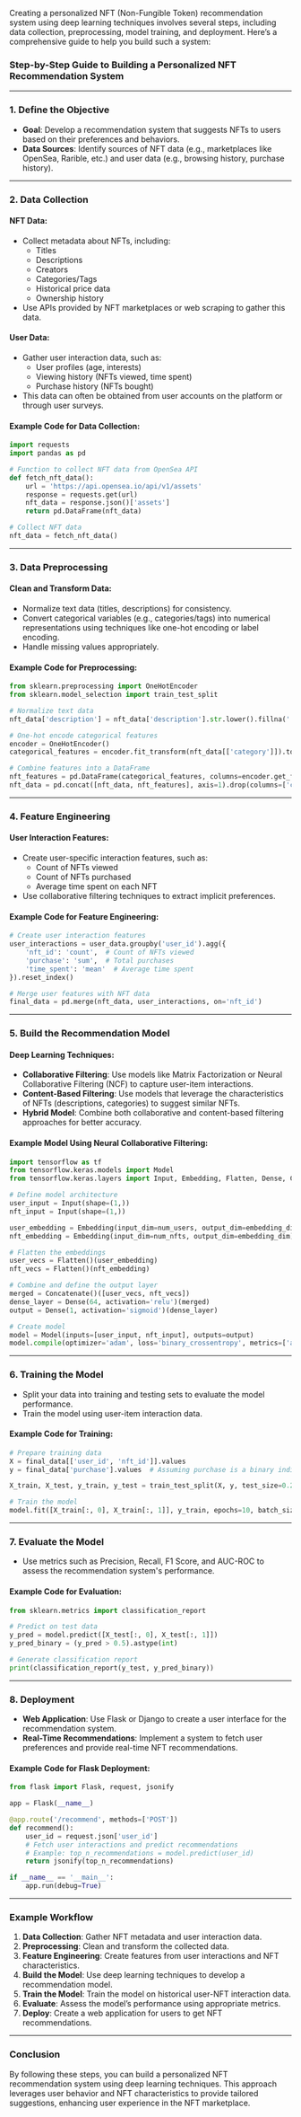 Creating a personalized NFT (Non-Fungible Token) recommendation system using deep learning techniques involves several steps, including data collection, preprocessing, model training, and deployment. Here’s a comprehensive guide to help you build such a system:

### Step-by-Step Guide to Building a Personalized NFT Recommendation System

---

### 1. **Define the Objective**

- **Goal**: Develop a recommendation system that suggests NFTs to users based on their preferences and behaviors.
- **Data Sources**: Identify sources of NFT data (e.g., marketplaces like OpenSea, Rarible, etc.) and user data (e.g., browsing history, purchase history).

---

### 2. **Data Collection**

#### **NFT Data**:
- Collect metadata about NFTs, including:
  - Titles
  - Descriptions
  - Creators
  - Categories/Tags
  - Historical price data
  - Ownership history
- Use APIs provided by NFT marketplaces or web scraping to gather this data.

#### **User Data**:
- Gather user interaction data, such as:
  - User profiles (age, interests)
  - Viewing history (NFTs viewed, time spent)
  - Purchase history (NFTs bought)
- This data can often be obtained from user accounts on the platform or through user surveys.

#### **Example Code for Data Collection**:
```python
import requests
import pandas as pd

# Function to collect NFT data from OpenSea API
def fetch_nft_data():
    url = 'https://api.opensea.io/api/v1/assets'
    response = requests.get(url)
    nft_data = response.json()['assets']
    return pd.DataFrame(nft_data)

# Collect NFT data
nft_data = fetch_nft_data()
```

---

### 3. **Data Preprocessing**

#### **Clean and Transform Data**:
- Normalize text data (titles, descriptions) for consistency.
- Convert categorical variables (e.g., categories/tags) into numerical representations using techniques like one-hot encoding or label encoding.
- Handle missing values appropriately.

#### **Example Code for Preprocessing**:
```python
from sklearn.preprocessing import OneHotEncoder
from sklearn.model_selection import train_test_split

# Normalize text data
nft_data['description'] = nft_data['description'].str.lower().fillna('')

# One-hot encode categorical features
encoder = OneHotEncoder()
categorical_features = encoder.fit_transform(nft_data[['category']]).toarray()

# Combine features into a DataFrame
nft_features = pd.DataFrame(categorical_features, columns=encoder.get_feature_names_out())
nft_data = pd.concat([nft_data, nft_features], axis=1).drop(columns=['category'])
```

---

### 4. **Feature Engineering**

#### **User Interaction Features**:
- Create user-specific interaction features, such as:
  - Count of NFTs viewed
  - Count of NFTs purchased
  - Average time spent on each NFT
- Use collaborative filtering techniques to extract implicit preferences.

#### **Example Code for Feature Engineering**:
```python
# Create user interaction features
user_interactions = user_data.groupby('user_id').agg({
    'nft_id': 'count',  # Count of NFTs viewed
    'purchase': 'sum',  # Total purchases
    'time_spent': 'mean'  # Average time spent
}).reset_index()

# Merge user features with NFT data
final_data = pd.merge(nft_data, user_interactions, on='nft_id')
```

---

### 5. **Build the Recommendation Model**

#### **Deep Learning Techniques**:
- **Collaborative Filtering**: Use models like Matrix Factorization or Neural Collaborative Filtering (NCF) to capture user-item interactions.
- **Content-Based Filtering**: Use models that leverage the characteristics of NFTs (descriptions, categories) to suggest similar NFTs.
- **Hybrid Model**: Combine both collaborative and content-based filtering approaches for better accuracy.

#### **Example Model Using Neural Collaborative Filtering**:
```python
import tensorflow as tf
from tensorflow.keras.models import Model
from tensorflow.keras.layers import Input, Embedding, Flatten, Dense, Concatenate

# Define model architecture
user_input = Input(shape=(1,))
nft_input = Input(shape=(1,))

user_embedding = Embedding(input_dim=num_users, output_dim=embedding_dim)(user_input)
nft_embedding = Embedding(input_dim=num_nfts, output_dim=embedding_dim)(nft_input)

# Flatten the embeddings
user_vecs = Flatten()(user_embedding)
nft_vecs = Flatten()(nft_embedding)

# Combine and define the output layer
merged = Concatenate()([user_vecs, nft_vecs])
dense_layer = Dense(64, activation='relu')(merged)
output = Dense(1, activation='sigmoid')(dense_layer)

# Create model
model = Model(inputs=[user_input, nft_input], outputs=output)
model.compile(optimizer='adam', loss='binary_crossentropy', metrics=['accuracy'])
```

---

### 6. **Training the Model**

- Split your data into training and testing sets to evaluate the model performance.
- Train the model using user-item interaction data.

#### **Example Code for Training**:
```python
# Prepare training data
X = final_data[['user_id', 'nft_id']].values
y = final_data['purchase'].values  # Assuming purchase is a binary indicator

X_train, X_test, y_train, y_test = train_test_split(X, y, test_size=0.2, random_state=42)

# Train the model
model.fit([X_train[:, 0], X_train[:, 1]], y_train, epochs=10, batch_size=64, validation_data=([X_test[:, 0], X_test[:, 1]], y_test))
```

---

### 7. **Evaluate the Model**

- Use metrics such as Precision, Recall, F1 Score, and AUC-ROC to assess the recommendation system's performance.

#### **Example Code for Evaluation**:
```python
from sklearn.metrics import classification_report

# Predict on test data
y_pred = model.predict([X_test[:, 0], X_test[:, 1]])
y_pred_binary = (y_pred > 0.5).astype(int)

# Generate classification report
print(classification_report(y_test, y_pred_binary))
```

---

### 8. **Deployment**

- **Web Application**: Use Flask or Django to create a user interface for the recommendation system.
- **Real-Time Recommendations**: Implement a system to fetch user preferences and provide real-time NFT recommendations.

#### **Example Code for Flask Deployment**:
```python
from flask import Flask, request, jsonify

app = Flask(__name__)

@app.route('/recommend', methods=['POST'])
def recommend():
    user_id = request.json['user_id']
    # Fetch user interactions and predict recommendations
    # Example: top_n_recommendations = model.predict(user_id)
    return jsonify(top_n_recommendations)

if __name__ == '__main__':
    app.run(debug=True)
```

---

### Example Workflow

1. **Data Collection**: Gather NFT metadata and user interaction data.
2. **Preprocessing**: Clean and transform the collected data.
3. **Feature Engineering**: Create features from user interactions and NFT characteristics.
4. **Build the Model**: Use deep learning techniques to develop a recommendation model.
5. **Train the Model**: Train the model on historical user-NFT interaction data.
6. **Evaluate**: Assess the model’s performance using appropriate metrics.
7. **Deploy**: Create a web application for users to get NFT recommendations.

---

### Conclusion

By following these steps, you can build a personalized NFT recommendation system using deep learning techniques. This approach leverages user behavior and NFT characteristics to provide tailored suggestions, enhancing user experience in the NFT marketplace.